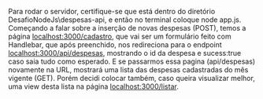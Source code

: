 Para rodar o servidor, certifique-se que está dentro do diretório DesafioNodeJs\despesas-api, e então no terminal coloque node app.js.
Começando a falar sobre a inserção de novas despesas (POST), temos a página [localhost:3000/cadastro](http://localhost:3000/cadastro), que vai ser um formulário feito com Handlebar, que após preenchido, nos redireciona para
o endpoint [localhost:3000/api/despesas](http://localhost:3000/api/despesas), mostrando o id da despesa e sucess:true caso saia tudo como esperado. E se passarmos essa pagina (api/despesas) novamente na URL, mostrará
uma lista das despesas cadastradas do mês vigente (GET). Porém decidi colocar também, caso queira visualizar melhor, uma view desta lista na página [localhost:3000/listar](http://localhost:3000/listar).

